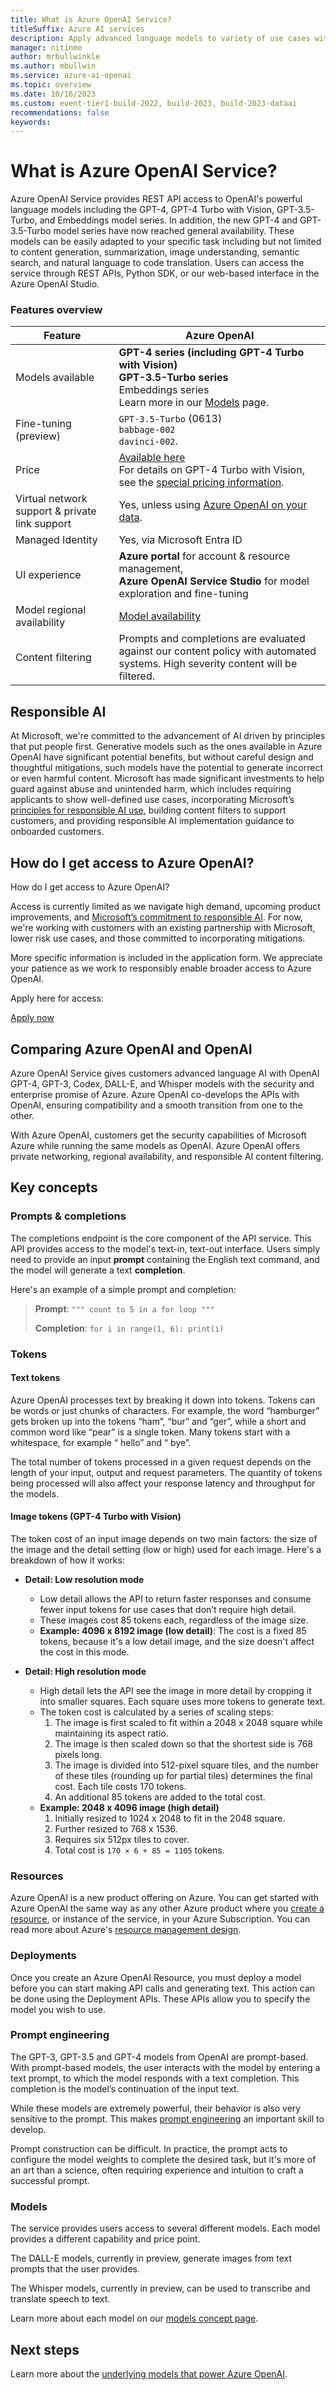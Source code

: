 ```yaml
---
title: What is Azure OpenAI Service?
titleSuffix: Azure AI services
description: Apply advanced language models to variety of use cases with Azure OpenAI
manager: nitinme
author: mrbullwinkle    
ms.author: mbullwin
ms.service: azure-ai-openai
ms.topic: overview
ms.date: 10/16/2023
ms.custom: event-tier1-build-2022, build-2023, build-2023-dataai
recommendations: false
keywords:  
---
```


# What is Azure OpenAI Service?

Azure OpenAI Service provides REST API access to OpenAI's powerful language models including the GPT-4, GPT-4 Turbo with Vision, GPT-3.5-Turbo, and Embeddings model series. In addition, the new GPT-4 and GPT-3.5-Turbo model series have now reached general availability. These models can be easily adapted to your specific task including but not limited to content generation, summarization, image understanding, semantic search, and natural language to code translation. Users can access the service through REST APIs, Python SDK, or our web-based interface in the Azure OpenAI Studio.

### Features overview

| Feature | Azure OpenAI |
| --- | --- |
| Models available | **GPT-4 series (including GPT-4 Turbo with Vision)** <br>**GPT-3.5-Turbo series**<br> Embeddings series <br> Learn more in our [Models](./concepts/models.md) page.|
| Fine-tuning (preview) | `GPT-3.5-Turbo` (0613) <br> `babbage-002` <br> `davinci-002`.|
| Price | [Available here](https://azure.microsoft.com/pricing/details/cognitive-services/openai-service/) <br> For details on GPT-4 Turbo with Vision, see the [special pricing information](../concepts/gpt-with-vision.md#special-pricing-information).|
| Virtual network support & private link support | Yes, unless using [Azure OpenAI on your data](./concepts/use-your-data.md).  |
| Managed Identity| Yes, via Microsoft Entra ID | 
| UI experience | **Azure portal** for account & resource management, <br> **Azure OpenAI Service Studio** for model exploration and fine-tuning |
| Model regional availability | [Model availability](./concepts/models.md) |
| Content filtering | Prompts and completions are evaluated against our content policy with automated systems. High severity content will be filtered. |

## Responsible AI

At Microsoft, we're committed to the advancement of AI driven by principles that put people first. Generative models such as the ones available in Azure OpenAI have significant potential benefits, but without careful design and thoughtful mitigations, such models have the potential to generate incorrect or even harmful content. Microsoft has made significant investments to help guard against abuse and unintended harm, which includes requiring applicants to show well-defined use cases, incorporating Microsoft’s <a href="https://www.microsoft.com/ai/responsible-ai?activetab=pivot1:primaryr6" target="_blank">principles for responsible AI use</a>, building content filters to support customers, and providing responsible AI implementation guidance to onboarded customers.

## How do I get access to Azure OpenAI?

How do I get access to Azure OpenAI?

Access is currently limited as we navigate high demand, upcoming product improvements, and <a href="https://www.microsoft.com/ai/responsible-ai?activetab=pivot1:primaryr6" target="_blank">Microsoft’s commitment to responsible AI</a>. For now, we're working with customers with an existing partnership with Microsoft, lower risk use cases, and those committed to incorporating mitigations. 

More specific information is included in the application form. We appreciate your patience as we work to responsibly enable broader access to Azure OpenAI.

Apply here for access:

<a href="https://aka.ms/oaiapply" target="_blank">Apply now</a>

## Comparing Azure OpenAI and OpenAI

Azure OpenAI Service gives customers advanced language AI with OpenAI GPT-4, GPT-3, Codex, DALL-E, and Whisper models with the security and enterprise promise of Azure. Azure OpenAI co-develops the APIs with OpenAI, ensuring compatibility and a smooth transition from one to the other.

With Azure OpenAI, customers get the security capabilities of Microsoft Azure while running the same models as OpenAI. Azure OpenAI offers private networking, regional availability, and responsible AI content filtering.  

## Key concepts

### Prompts & completions

The completions endpoint is the core component of the API service. This API provides access to the model's text-in, text-out interface. Users simply need to provide an input  **prompt** containing the English text command, and the model will generate a text **completion**.

Here's an example of a simple prompt and completion:

>**Prompt**:
        ```
        """
        count to 5 in a for loop
        """
        ```
>
>**Completion**:
        ```
        for i in range(1, 6):
            print(i)
        ```

### Tokens

#### Text tokens

Azure OpenAI processes text by breaking it down into tokens. Tokens can be words or just chunks of characters. For example, the word “hamburger” gets broken up into the tokens “ham”, “bur” and “ger”, while a short and common word like “pear” is a single token. Many tokens start with a whitespace, for example “ hello” and “ bye”.

The total number of tokens processed in a given request depends on the length of your input, output and request parameters. The quantity of tokens being processed will also affect your response latency and throughput for the models.
 
#### Image tokens (GPT-4 Turbo with Vision)

The token cost of an input image depends on two main factors: the size of the image and the detail setting (low or high) used for each image. Here's a breakdown of how it works:

- **Detail: Low resolution mode**
    - Low detail allows the API to return faster responses and consume fewer input tokens for use cases that don’t require high detail.
    - These images cost 85 tokens each, regardless of the image size.
    - **Example: 4096 x 8192 image (low detail)**: The cost is a fixed 85 tokens, because it's a low detail image, and the size doesn't affect the cost in this mode.
      
- **Detail: High resolution mode**
    - High detail lets the API see the image in more detail by cropping it into smaller squares. Each square uses more tokens to generate text.
    - The token cost is calculated by a series of scaling steps:
        1. The image is first scaled to fit within a 2048 x 2048 square while maintaining its aspect ratio.
        1. The image is then scaled down so that the shortest side is 768 pixels long.
        1. The image is divided into 512-pixel square tiles, and the number of these tiles (rounding up for partial tiles) determines the final cost. Each tile costs 170 tokens.
        1. An additional 85 tokens are added to the total cost.
    - **Example: 2048 x 4096 image (high detail)**
        1. Initially resized to 1024 x 2048 to fit in the 2048 square.
        1. Further resized to 768 x 1536.
        1. Requires six 512px tiles to cover.
        1. Total cost is `170 × 6 + 85 = 1105` tokens.


### Resources

Azure OpenAI is a new product offering on Azure. You can get started with Azure OpenAI the same way as any other Azure product where you [create a resource](how-to/create-resource.md), or instance of the service, in your Azure Subscription. You can read more about Azure's [resource management design](../../azure-resource-manager/management/overview.md).

### Deployments

Once you create an Azure OpenAI Resource, you must deploy a model before you can start making API calls and generating text. This action can be done using the Deployment APIs. These APIs allow you to specify the model you wish to use.

### Prompt engineering

The GPT-3, GPT-3.5 and GPT-4 models from OpenAI are prompt-based. With prompt-based models, the user interacts with the model by entering a text prompt, to which the model responds with a text completion. This completion is the model’s continuation of the input text.

While these models are extremely powerful, their behavior is also very sensitive to the prompt. This makes [prompt engineering](./concepts/prompt-engineering.md) an important skill to develop.

Prompt construction can be difficult. In practice, the prompt acts to configure the model weights to complete the desired task, but it's more of an art than a science, often requiring experience and intuition to craft a successful prompt.

### Models

The service provides users access to several different models. Each model provides a different capability and price point.

The DALL-E models, currently in preview, generate images from text prompts that the user provides.

The Whisper models, currently in preview, can be used to transcribe and translate speech to text.

Learn more about each model on our [models concept page](./concepts/models.md).

## Next steps

Learn more about the [underlying models that power Azure OpenAI](./concepts/models.md).
